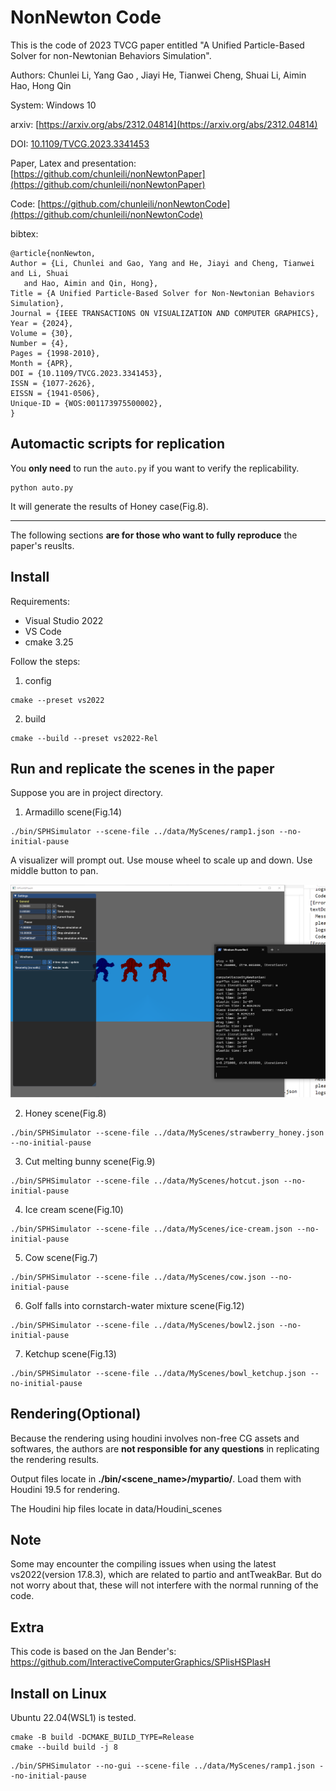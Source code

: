# NonNewton Code
This is the code of 2023 TVCG paper entitled
"A Unified Particle-Based Solver for non-Newtonian Behaviors Simulation".

Authors: Chunlei Li, Yang Gao , Jiayi He, Tianwei Cheng, Shuai Li, Aimin Hao, Hong Qin

System: Windows 10

arxiv: [https://arxiv.org/abs/2312.04814](https://arxiv.org/abs/2312.04814)

DOI: [10.1109/TVCG.2023.3341453](https://ieeexplore.ieee.org/document/10354362)

Paper, Latex and presentation: [https://github.com/chunleili/nonNewtonPaper](https://github.com/chunleili/nonNewtonPaper)

Code: [https://github.com/chunleili/nonNewtonCode](https://github.com/chunleili/nonNewtonCode)

bibtex:
```
@article{nonNewton,
Author = {Li, Chunlei and Gao, Yang and He, Jiayi and Cheng, Tianwei and Li, Shuai
   and Hao, Aimin and Qin, Hong},
Title = {A Unified Particle-Based Solver for Non-Newtonian Behaviors Simulation},
Journal = {IEEE TRANSACTIONS ON VISUALIZATION AND COMPUTER GRAPHICS},
Year = {2024},
Volume = {30},
Number = {4},
Pages = {1998-2010},
Month = {APR},
DOI = {10.1109/TVCG.2023.3341453},
ISSN = {1077-2626},
EISSN = {1941-0506},
Unique-ID = {WOS:001173975500002},
}
```
## Automactic scripts for replication

You **only need** to run the `auto.py` if you want to verify the replicability.

```
python auto.py
```

It will generate the results of Honey case(Fig.8).

---
The following sections **are for those who want to fully reproduce** the paper's reuslts.

## Install
Requirements:
- Visual Studio 2022
- VS Code
- cmake 3.25

Follow the steps:
1. config
```
cmake --preset vs2022
```
2. build
```
cmake --build --preset vs2022-Rel
```

## Run and replicate the scenes in the paper

Suppose you are in project directory.

1. Armadillo scene(Fig.14)
```
./bin/SPHSimulator --scene-file ../data/MyScenes/ramp1.json --no-initial-pause
```

A visualizer will prompt out. Use mouse wheel to scale up and down. Use middle button to pan.

![arma](image.png)

2. Honey scene(Fig.8)
```
./bin/SPHSimulator --scene-file ../data/MyScenes/strawberry_honey.json --no-initial-pause
```

3. Cut melting bunny scene(Fig.9)

```
./bin/SPHSimulator --scene-file ../data/MyScenes/hotcut.json --no-initial-pause
```

4. Ice cream scene(Fig.10)

```
./bin/SPHSimulator --scene-file ../data/MyScenes/ice-cream.json --no-initial-pause
```

5. Cow scene(Fig.7)

```
./bin/SPHSimulator --scene-file ../data/MyScenes/cow.json --no-initial-pause
```

6. Golf falls into cornstarch-water mixture scene(Fig.12)

```
./bin/SPHSimulator --scene-file ../data/MyScenes/bowl2.json --no-initial-pause
```

7. Ketchup scene(Fig.13)

```
./bin/SPHSimulator --scene-file ../data/MyScenes/bowl_ketchup.json --no-initial-pause
```

## Rendering(Optional)

Because the rendering using houdini involves non-free CG assets and softwares, the authors are **not responsible for any questions** in replicating the rendering results.

Output files locate in **./bin/<scene_name>/mypartio/**. Load them with Houdini 19.5 for rendering.

The Houdini hip files locate in data/Houdini_scenes

## Note
Some may encounter the compiling issues when using the latest vs2022(version 17.8.3), which are related to partio and antTweakBar. But do not worry about that,  these will not interfere with the normal running of the code.

## Extra
This code is based on the Jan Bender's: https://github.com/InteractiveComputerGraphics/SPlisHSPlasH 


## Install on Linux
Ubuntu 22.04(WSL1) is tested.
```
cmake -B build -DCMAKE_BUILD_TYPE=Release
cmake --build build -j 8
```
```
./bin/SPHSimulator --no-gui --scene-file ../data/MyScenes/ramp1.json --no-initial-pause
```
